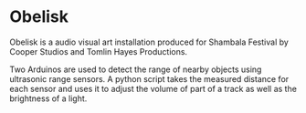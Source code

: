 # Obelisk

Obelisk is a audio visual art installation produced for Shambala Festival by Cooper Studios and Tomlin Hayes Productions.

Two Arduinos are used to detect the range of nearby objects using ultrasonic range sensors. A python script takes the measured distance for each sensor and uses it to adjust the volume of part of a track as well as the brightness of a light.